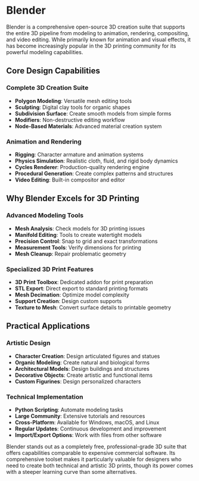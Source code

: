 # Blender

Blender is a comprehensive open-source 3D creation suite that supports the entire 3D pipeline from modeling to animation, rendering, compositing, and video editing. While primarily known for animation and visual effects, it has become increasingly popular in the 3D printing community for its powerful modeling capabilities.

## Core Design Capabilities

### Complete 3D Creation Suite
- **Polygon Modeling**: Versatile mesh editing tools
- **Sculpting**: Digital clay tools for organic shapes
- **Subdivision Surface**: Create smooth models from simple forms
- **Modifiers**: Non-destructive editing workflow
- **Node-Based Materials**: Advanced material creation system

### Animation and Rendering
- **Rigging**: Character armature and animation systems
- **Physics Simulation**: Realistic cloth, fluid, and rigid body dynamics
- **Cycles Renderer**: Production-quality rendering engine
- **Procedural Generation**: Create complex patterns and structures
- **Video Editing**: Built-in compositor and editor

## Why Blender Excels for 3D Printing

### Advanced Modeling Tools
- **Mesh Analysis**: Check models for 3D printing issues
- **Manifold Editing**: Tools to create watertight models
- **Precision Control**: Snap to grid and exact transformations
- **Measurement Tools**: Verify dimensions for printing
- **Mesh Cleanup**: Repair problematic geometry

### Specialized 3D Print Features
- **3D Print Toolbox**: Dedicated addon for print preparation
- **STL Export**: Direct export to standard printing formats
- **Mesh Decimation**: Optimize model complexity
- **Support Creation**: Design custom supports
- **Texture to Mesh**: Convert surface details to printable geometry

## Practical Applications

### Artistic Design
- **Character Creation**: Design articulated figures and statues
- **Organic Modeling**: Create natural and biological forms
- **Architectural Models**: Design buildings and structures
- **Decorative Objects**: Create artistic and functional items
- **Custom Figurines**: Design personalized characters

### Technical Implementation
- **Python Scripting**: Automate modeling tasks
- **Large Community**: Extensive tutorials and resources
- **Cross-Platform**: Available for Windows, macOS, and Linux
- **Regular Updates**: Continuous development and improvement
- **Import/Export Options**: Work with files from other software

Blender stands out as a completely free, professional-grade 3D suite that offers capabilities comparable to expensive commercial software. Its comprehensive toolset makes it particularly valuable for designers who need to create both technical and artistic 3D prints, though its power comes with a steeper learning curve than some alternatives.
